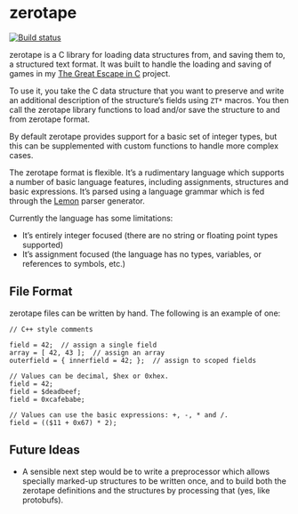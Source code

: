 # zerotape

[![Build status](https://github.com/dpt/zerotape/actions/workflows/ci.yml/badge.svg)](https://github.com/dpt/zerotape/actions)

zerotape is a C library for loading data structures from, and saving them to, a structured text format. It was built to handle the loading and saving of games in my [The Great Escape in C](https://github.com/dpt/The-Great-Escape-in-C) project.

To use it, you take the C data structure that you want to preserve and write an additional description of the structure’s fields using `ZT*` macros. You then call the zerotape library functions to load and/or save the structure to and from zerotape format.

By default zerotape provides support for a basic set of integer types, but this can be supplemented with custom functions to handle more complex cases.

The zerotape format is flexible. It’s a rudimentary language which supports a number of basic language features, including assignments, structures and basic expressions. It’s parsed using a language grammar which is fed through the [Lemon](https://www.sqlite.org/lemon.html) parser generator.

Currently the language has some limitations:
- It’s entirely integer focused (there are no string or floating point types supported)
- It’s assignment focused (the language has no types, variables, or references to symbols, etc.)

## File Format

zerotape files can be written by hand. The following is an example of one:

```
// C++ style comments

field = 42;  // assign a single field
array = [ 42, 43 ];  // assign an array
outerfield = { innerfield = 42; };  // assign to scoped fields

// Values can be decimal, $hex or 0xhex.
field = 42;
field = $deadbeef;
field = 0xcafebabe;

// Values can use the basic expressions: +, -, * and /.
field = (($11 + 0x67) * 2);
```

## Future Ideas

- A sensible next step would be to write a preprocessor which allows specially marked-up structures to be written once, and to build both the zerotape definitions and the structures by processing that (yes, like protobufs).
